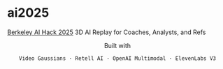 # ai2025
[Berkeley AI Hack 2025](#)
3D AI Replay for Coaches, Analysts, and Refs

<div align="center">
    Built with

    Video Gaussians · Retell AI · OpenAI Multimodal · ElevenLabs V3
</div>